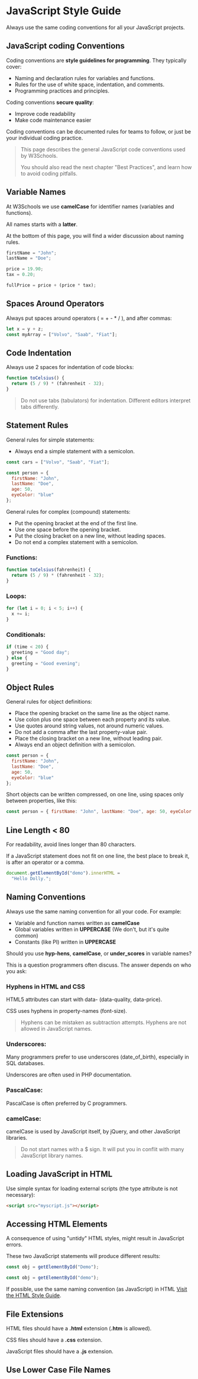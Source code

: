 # JavaScript Style Guide

Always use the same coding conventions for all your JavaScript projects.

## JavaScript coding Conventions

Coding conventions are **style guidelines for programming**. They typically cover:

* Naming and declaration rules for variables and functions.
* Rules for the use of white space, indentation, and comments.
* Programming practices and principles.

Coding conventions **secure quality**:

* Improve code readability
* Make code maintenance easier

Coding conventions can be documented rules for teams to follow, or just be your individual coding practice.

> This page describes the general JavaScript code conventions used by W3Schools.
> 
> You should also read the next chapter "Best Practices", and learn how to avoid coding pitfalls.

## Variable Names

At W3Schools we use **camelCase** for identifier names (variables and functions).

All names starts with a **latter**.

At the bottom of this page, you will find a wider discussion about naming rules.

```javascript
firstName = "John";
lastName = "Doe";

price = 19.90;
tax = 0.20;

fullPrice = price + (price * tax);
```

## Spaces Around Operators

Always put spaces around operators ( = + - * / ), and after commas:

```javascript
let x = y + z;
const myArray = ["Volvo", "Saab", "Fiat"];
```

## Code Indentation

Always use 2 spaces for indentation of code blocks:

```javascript
function toCelsius() {
  return (5 / 9) * (fahrenheit - 32);
}
```

> Do not use tabs (tabulators) for indentation. Different editors interpret tabs differently.

## Statement Rules

General rules for simple statements:

* Always end a simple statement with a semicolon.

```javascript
const cars = ["Volvo", "Saab", "Fiat"];

const person = {
  firstName: "John",
  lastName: "Doe",
  age: 50,
  eyeColor: "blue"
};
```

General rules for complex (compound) statements:

* Put the opening bracket at the end of the first line.
* Use one space before the opening bracket.
* Put the closing bracket on a new line, without leading spaces.
* Do not end a complex statement with a semicolon.

### Functions:

```javascript
function toCelsius(fahrenheit) {
  return (5 / 9) * (fahrenheit - 32);
}
```

### Loops:

```javascript
for (let i = 0; i < 5; i++) {
  x += i;
}
```

### Conditionals:

```javascript
if (time < 20) {
  greeting = "Good day";
} else {
  greeting = "Good evening";
}
```

## Object Rules

General rules for object definitions:

* Place the opening bracket on the same line as the object name.
* Use colon plus one space between each property and its value.
* Use quotes around string values, not around numeric values.
* Do not add a comma after the last property-value pair.
* Place the closing bracket on a new line, without leading pair.
* Always end an object definition with a semicolon.

```javascript
const person = {
  firstName: "John",
  lastName: "Doe",
  age: 50,
  eyeColor: "blue"
};
```

Short objects can be written compressed, on one line, using spaces only between properties, like this:

```javascript
const person = { firstName: "John", lastName: "Doe", age: 50, eyeColor: "blue" };
```

## Line Length < 80

For readability, avoid lines longer than 80 characters.

If a JavaScript statement does not fit on one line, the best place to break it, is after an operator or a comma.

```javascript
document.getElementById("demo").innerHTML =
  "Hello Dolly.";
```

## Naming Conventions

Always use the same naming convention for all your code. For example:

* Variable and function names written as **camelCase**
* Global variables written in **UPPERCASE** (We don't, but it's quite common)
* Constants (like PI) written in **UPPERCASE**

Should you use **hyp-hens**, **camelCase**, or **under_scores** in variable names?

This is a question programmers often  discuss. The answer depends on who you ask:

### Hyphens in HTML and CSS

HTML5 attributes can start with data- (data-quality, data-price).

CSS uses hyphens in property-names (font-size).

> Hyphens can be mistaken as subtraction attempts. Hyphens are not allowed in JavaScript names.

### Underscores:

Many programmers prefer to use underscores (date_of_birth), especially in SQL databases.

Underscores are often used in PHP documentation.

### PascalCase:

PascalCase is often preferred by C programmers.

### camelCase:

camelCase is used by JavaScript itself, by jQuery, and other JavaScript libraries.

> Do not start names with a $ sign. It will put you in conflit with many JavaScript library names.

## Loading JavaScript in HTML

Use simple syntax for loading external scripts (the type attribute is not necessary):

```html
<script src="myscript.js"></script>
```

## Accessing HTML Elements

A consequence of using "untidy" HTML styles, might result in JavaScript errors.

These two JavaScript statements will produce different results:

```javascript
const obj = getElementById("Demo");

const obj = getElementById("demo");
```

If possible, use the same naming convention (as JavaScript) in HTML [Visit the HTML Style Guide](https://www.w3schools.com/html/html5_syntax.asp).

## File Extensions

HTML files should have a **.html** extension (**.htm** is allowed).

CSS files should have a **.css** extension.

JavaScript files should have a **.js** extension.

## Use Lower Case File Names